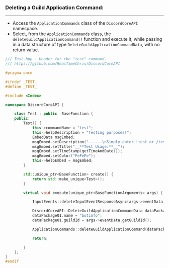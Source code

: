 
### **Deleting a Guild Application Command:**
---
- Access the `ApplicationCommands` class of the `DiscordCoreAPI` namespace.
- Select, from the `ApplicationCommands` class, the `deleteGuildApplicationCommand()` function and execute it, while passing in a data structure of type `DeleteGuildApplicationCommandData`, with no return value.

```cpp
/// Test.hpp - Header for the "test" command.
/// https://github.com/RealTimeChris/DiscordCoreAPI

#pragma once

#ifndef _TEST_
#define _TEST_

#include <Index>

namespace DiscordCoreAPI {

	class Test : public  BaseFunction {
	public:
		Test() {
			this->commandName = "test";
			this->helpDescription = "Testing purposes!";
			EmbedData msgEmbed;
			msgEmbed.setDescription("------\nSimply enter !test or /test!\n------");
			msgEmbed.setTitle("__**Test Usage:**__");
			msgEmbed.setTimeStamp(getTimeAndDate());
			msgEmbed.setColor("FeFeFe");
			this->helpEmbed = msgEmbed;
		}

		std::unique_ptr<BaseFunction> create() {
			return std::make_unique<Test>();
		}

		virtual void execute(unique_ptr<BaseFunctionArguments> args) {

			InputEvents::deleteInputEventResponseAsync(args->eventData);

			DiscordCoreAPI::DeleteGuildApplicationCommandData dataPackage01;
			dataPackage01.name = "botinfo";
			dataPackage01.guildId = args->eventData.getGuildId();

			ApplicationCommands::deleteGuildApplicationCommand(dataPackage01);

			return;

		}
	};
}
#endif
```
